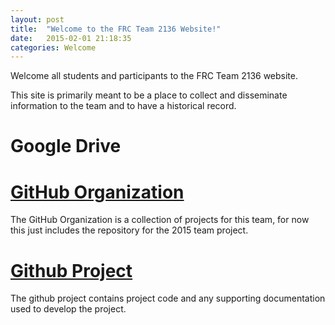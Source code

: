 ```yaml
---
layout: post
title:  "Welcome to the FRC Team 2136 Website!"
date:   2015-02-01 21:18:35
categories: Welcome
---
```

Welcome all students and participants to the FRC Team 2136 website.

This site is primarily meant to be a place to collect and disseminate
information to the team and to have a historical record.

# Google Drive

# [GitHub Organization][org]
The GitHub Organization is a collection of projects for this team, for now this
just includes the repository for the 2015 team project.

# [Github Project][project]
The github project contains project code and any supporting documentation used to develop the project.


[project]: https://github.com/FRC2136/2015-FRC/
[org]: https://github.com/FRC2136/